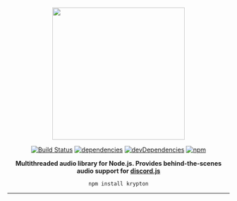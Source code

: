 <div align="center">
  <br />
  <p>
    <img src="https://i.imgur.com/OvtSGky.png" width="300" />
  </p>

[![Build Status](https://travis-ci.org/Hackzzila/krypton.svg?branch=master)](https://travis-ci.org/Hackzzila/krypton)
[![dependencies](https://david-dm.org/Hackzzila/krypton/status.svg)](https://david-dm.org/Hackzzila/krypton)
[![devDependencies](https://david-dm.org/Hackzzila/krypton/dev-status.svg)](https://david-dm.org/Hackzzila/krypton?type=dev)
[![npm](https://img.shields.io/npm/dt/krypton.svg)]()

<p><b>Multithreaded audio library for Node.js. Provides behind-the-scenes audio support for <a href="https://github.com/discordjs/discord.js">discord.js</a></b></p>

`npm install krypton`

</div>

------
